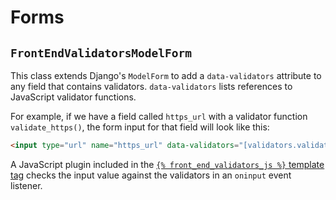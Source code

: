 # Forms


## `FrontEndValidatorsModelForm`

This class extends Django's `ModelForm` to add a `data-validators` attribute to any field that contains validators. `data-validators` lists references to JavaScript validator functions.

For example, if we have a field called `https_url` with a validator function `validate_https()`, the form input for that field will look like this:

```html
<input type="url" name="https_url" data-validators="[validators.validate_https]">
```

A JavaScript plugin included in the [`{% front_end_validators_js %}` template tag](template_tags.md) checks the input value against the validators in an `oninput` event listener.
